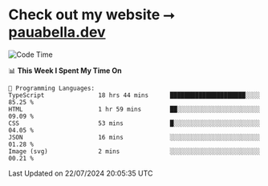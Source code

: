 # Check out my website ⭢ [pauabella.dev](https://pauabella.dev)

<!--START_SECTION:waka-->
![Code Time](http://img.shields.io/badge/Code%20Time-3%2C587%20hrs%2016%20mins-blue)

📊 **This Week I Spent My Time On** 

```text
💬 Programming Languages: 
TypeScript               18 hrs 44 mins      █████████████████████░░░░   85.25 % 
HTML                     1 hr 59 mins        ██░░░░░░░░░░░░░░░░░░░░░░░   09.09 % 
CSS                      53 mins             █░░░░░░░░░░░░░░░░░░░░░░░░   04.05 % 
JSON                     16 mins             ░░░░░░░░░░░░░░░░░░░░░░░░░   01.28 % 
Image (svg)              2 mins              ░░░░░░░░░░░░░░░░░░░░░░░░░   00.21 % 
```


 Last Updated on 22/07/2024 20:05:35 UTC
<!--END_SECTION:waka-->
